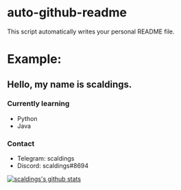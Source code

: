 # auto-github-readme
This script automatically writes your personal README file.


# Example:  

## Hello, my name is scaldings.  

### Currently learning
* Python
*  Java  

### Contact
* Telegram: scaldings
*  Discord: scaldings#8694  

[![scaldings's github stats](https://github-readme-stats.vercel.app/api?username=scaldings&show_icons=true&theme=dark)](https://github.com/anuraghazra/github-readme-stats)
